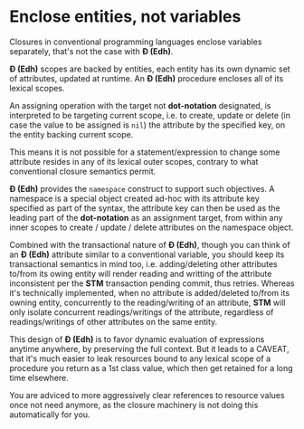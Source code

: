 # Enclose entities, not variables

Closures in conventional programming languages enclose variables separately,
that's not the case with **Đ (Edh)**.

**Đ (Edh)** scopes are backed by entities, each entity has its own dynamic set
of attributes, updated at runtime. An **Đ (Edh)** procedure encloses all of its
lexical scopes.

An assigning operation with the target not **dot-notation** designated, is
interpreted to be targeting current scope, i.e. to create, update or delete (in
case the value to be assigned is `nil`) the attribute by the specified key,
on the entity backing current scope.

This means it is not possible for a statement/expression to change some
attribute resides in any of its lexical outer scopes, contrary to what
conventional closure semantics permit.

**Đ (Edh)** provides the `namespace` construct to support such objectives. A
namespace is a special object created ad-hoc with its attribute key specified
as part of the syntax, the attribute key can then be used as the leading part
of the **dot-notation** as an assignment target, from within any inner scopes
to create / update / delete attributes on the namespace object.

Combined with the transactional nature of **Đ (Edh)**, though you can think of
an **Đ (Edh)** attribute similar to a conventional variable, you should keep its transactional semantics in mind too, i.e. adding/deleting other attributes
to/from its owing entity will render reading and writting of the attribute
inconsistent per the **STM** transaction pending commit, thus retries. Whereas
it's technically implemented, when no attribute is added/deleted to/from its
owning entity, concurrently to the reading/writing of an attribute, **STM** will
only isolate concurrent readings/writings of the attribute, regardless of
readings/writings of other attributes on the same entity.

This design of **Đ (Edh)** is to favor dynamic evaluation of expressions
anytime anywhere, by preserving the full context. But it leads to a CAVEAT,
that it's much easier to leak resources bound to any lexical scope of a
procedure you return as a 1st class value, which then get retained for a long
time elsewhere.

You are adviced to more aggressively clear references to resource values once
not need anymore, as the closure machinery is not doing this automatically for
you.
